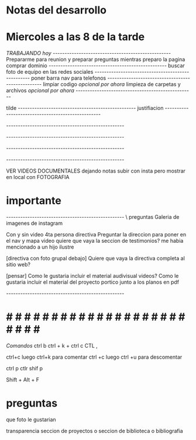 # Notas del desarrollo
# Miercoles a las 8 de la tarde  
*TRABAJANDO hoy*
*--------------------------------------------------*
Prepararme para reunion y preparar preguntas mientras
preparo la pagina
comprar dominio
*--------------------------------------------------*
buscar foto de equipo en las redes sociales
*--------------------------------------------------*
poner barra nav para telefonos 
*--------------------------------------------------*
limpiar codigo *opcional por ahora*
limpieza de carpetas y archivos *opcional por ahora*
*--------------------------------------------------*


tilde
*--------------------------------------------------*
justifiacion
*--------------------------------------------------*

*--------------------------------------------------*

*--------------------------------------------------*

*--------------------------------------------------*

*--------------------------------------------------*


VER VIDEOS DOCUMENTALES dejando notas
subir con insta pero mostrar en local con FOTOGRAFIA

# importante 


*--------------------------------------------------*
\\ preguntas
Galeria de imagenes de instagram 


Con y sin video 
4ta persona directiva
Preguntar la direccion para poner en el nav y mapa
video 
quiere que vaya la seccion de testimonios?
me habia mencionado a un hijo ilustre

[directiva con foto grupal debajo] 
Quiere que vaya la directiva completa al sitio web?

[pensar]
Como le gustaria incluir el material audivisual videos?
Como le gustaria incluir el material del proyecto portico junto a los
planos en pdf 




*--------------------------------------------------*
# # # # # # # # # # # # # # # # # # # # # # # # # #



*Comandos*
ctrl b
ctrl + k + ctrl c
CTL ,

ctrl+c luego ctrl+k para comentar
ctrl +c luego ctrl +u para descomentar

ctrl p
ctlr shif p

Shift + Alt + F


# preguntas
que foto le gustarian

transparencia 
seccion de proyectos
o seccion de biblioteca o bibliografia 